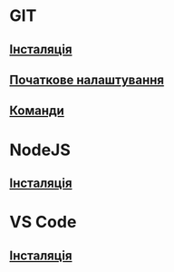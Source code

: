 # GIT
## [Інсталяція](https://git-scm.com/book/uk/v2/%D0%92%D1%81%D1%82%D1%83%D0%BF-%D0%86%D0%BD%D1%81%D1%82%D0%B0%D0%BB%D1%8F%D1%86%D1%96%D1%8F-Git)
## [Початкове налаштування](https://git-scm.com/book/uk/v2/%D0%92%D1%81%D1%82%D1%83%D0%BF-%D0%9F%D0%BE%D1%87%D0%B0%D1%82%D0%BA%D0%BE%D0%B2%D0%B5-%D0%BD%D0%B0%D0%BB%D0%B0%D1%88%D1%82%D1%83%D0%B2%D0%B0%D0%BD%D0%BD%D1%8F-Git)
## [Команди](https://mate-academy.github.io/fe-program/tools/git/useful-commands)

# NodeJS
 ## [Інсталяція](https://nodejs.dev/en/learn/how-to-install-nodejs/)

# VS Code
## [Інсталяція](https://code.visualstudio.com/docs/setup/windows)
